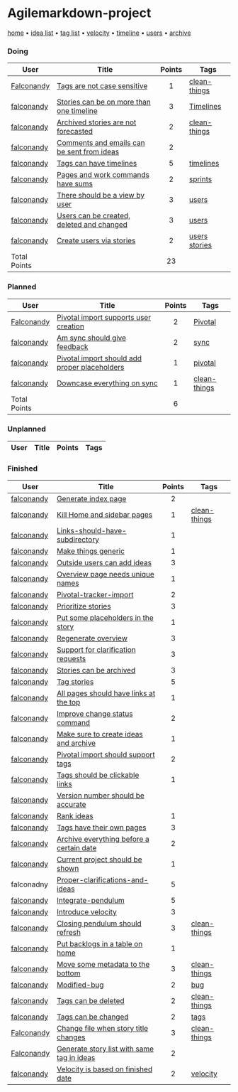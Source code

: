 # Agilemarkdown-project

[home](index.md) • [idea list](ideas.md) • [tag list](tags.md) • [velocity](velocity.md) • [timeline](timeline.md) • [users](users.md) • [archive](agilemarkdown-project/archive.md)

### Doing
| User | Title | Points | Tags |
|---|---|:---:|---|
| [Falconandy](users/Andrey%20Sokolov.md) | [Tags are not case sensitive](agilemarkdown-project/Tags-are-not-case-sensitive.md) | 1 | [clean-things](tags/clean-things.md) |
| [falconandy](users/Andrey%20Sokolov.md) | [Stories can be on more than one timeline](agilemarkdown-project/stories-can-be-on-more-than-one-timeline.md) | 3 | [Timelines](tags/timelines.md) |
| [falconandy](users/Andrey%20Sokolov.md) | [Archived stories are not forecasted](agilemarkdown-project/archived-stories-are-not-forecasted.md) | 2 | [clean-things](tags/clean-things.md) |
| [falconandy](users/Andrey%20Sokolov.md) | [Comments and emails can be sent from ideas](agilemarkdown-project/comments-and-emails-can-be-sent-from-ideas.md) | 2 |  |
| [falconandy](users/Andrey%20Sokolov.md) | [Tags can have timelines](agilemarkdown-project/Tags-can-have-timelines.md) | 5 | [timelines](tags/timelines.md) |
| [falconandy](users/Andrey%20Sokolov.md) | [Pages and work commands have sums](agilemarkdown-project/Pages-and-work-commands-have-sums.md) | 2 | [sprints](tags/sprints.md) |
| [falconandy](users/Andrey%20Sokolov.md) | [There should be a view by user](agilemarkdown-project/There-should-be-a-view-by-user.md) | 3 | [users](tags/users.md) |
| [falconandy](users/Andrey%20Sokolov.md) | [Users can be created, deleted and changed](agilemarkdown-project/users-can-be-created-deleted-and-changed.md) | 3 | [users](tags/users.md) |
| [falconandy](users/Andrey%20Sokolov.md) | [Create users via stories](agilemarkdown-project/Create-users-via-stories.md) | 2 | [users](tags/users.md) [stories](tags/stories.md) |
| Total Points | | 23 | |

### Planned
| User | Title | Points | Tags |
|---|---|:---:|---|
| [Falconandy](users/Andrey%20Sokolov.md) | [Pivotal import supports user creation](agilemarkdown-project/Pivotal-import-supports-user-creation.md) | 2 | [Pivotal](tags/pivotal.md) |
| [falconandy](users/Andrey%20Sokolov.md) | [Am sync should give feedback](agilemarkdown-project/Am-sync-should-give-feedback.md) | 2 | [sync](tags/sync.md) |
| [falconandy](users/Andrey%20Sokolov.md) | [Pivotal import should add proper placeholders](agilemarkdown-project/pivotal-import-should-add-proper-placeholders.md) | 1 | [pivotal](tags/pivotal.md) |
| [falconandy](users/Andrey%20Sokolov.md) | [Downcase everything on sync](agilemarkdown-project/downcase-everything-on-sync.md) | 1 | [clean-things](tags/clean-things.md) |
| Total Points | | 6 | |

### Unplanned
| User | Title | Points | Tags |
|---|---|:---:|---|

### Finished
| User | Title | Points | Tags |
|---|---|:---:|---|
| [falconandy](users/Andrey%20Sokolov.md) | [Generate index page](agilemarkdown-project/generate-index-page.md) | 2 |  |
| [falconandy](users/Andrey%20Sokolov.md) | [Kill Home and sidebar pages](agilemarkdown-project/kill-Home-and-sidebar-pages.md) | 1 | [clean-things](tags/clean-things.md) |
| [falconandy](users/Andrey%20Sokolov.md) | [Links-should-have-subdirectory](agilemarkdown-project/links-should-have-subdirectory.md) | 1 |  |
| [falconandy](users/Andrey%20Sokolov.md) | [Make things generic](agilemarkdown-project/make-things-generic.md) | 1 |  |
| [falconandy](users/Andrey%20Sokolov.md) | [Outside users can add ideas](agilemarkdown-project/outside-users-can-add-ideas.md) | 3 |  |
| [falconandy](users/Andrey%20Sokolov.md) | [Overview page needs unique names](agilemarkdown-project/overview-page-needs-unique-names.md) | 1 |  |
| [falconandy](users/Andrey%20Sokolov.md) | [Pivotal-tracker-import](agilemarkdown-project/pivotal-tracker-import.md) | 2 |  |
| [falconandy](users/Andrey%20Sokolov.md) | [Prioritize stories](agilemarkdown-project/prioritize-stories.md) | 3 |  |
| [falconandy](users/Andrey%20Sokolov.md) | [Put some placeholders in the story](agilemarkdown-project/put-some-placeholders-in-the-story.md) | 1 |  |
| [falconandy](users/Andrey%20Sokolov.md) | [Regenerate overview](agilemarkdown-project/regenerate-overview.md) | 3 |  |
| [falconandy](users/Andrey%20Sokolov.md) | [Support for clarification requests](agilemarkdown-project/support-for-clarification-requests.md) | 3 |  |
| [falconandy](users/Andrey%20Sokolov.md) | [Stories can be archived](agilemarkdown-project/stories-can-be-archived.md) | 3 |  |
| [falconandy](users/Andrey%20Sokolov.md) | [Tag stories](agilemarkdown-project/tag-stories.md) | 5 |  |
| [falconandy](users/Andrey%20Sokolov.md) | [All pages should have links at the top](agilemarkdown-project/all-pages-should-have-links-at-the-top.md) | 1 |  |
| [falconandy](users/Andrey%20Sokolov.md) | [Improve change status command](agilemarkdown-project/improve-change-status-command.md) | 2 |  |
| [falconandy](users/Andrey%20Sokolov.md) | [Make sure to create ideas and archive](agilemarkdown-project/make-sure-to-create-ideas-and-archive.md) | 1 |  |
| [falconandy](users/Andrey%20Sokolov.md) | [Pivotal import should support tags](agilemarkdown-project/pivotal-import-should-support-tags.md) | 2 |  |
| [falconandy](users/Andrey%20Sokolov.md) | [Tags should be clickable links](agilemarkdown-project/tags-should-be-clickable-links.md) | 1 |  |
| [falconandy](users/Andrey%20Sokolov.md) | [Version number should be accurate](agilemarkdown-project/version-number-should-be-accurate.md) |  |  |
| [falconandy](users/Andrey%20Sokolov.md) | [Rank ideas](agilemarkdown-project/rank-ideas.md) | 1 |  |
| [falconandy](users/Andrey%20Sokolov.md) | [Tags have their own pages](agilemarkdown-project/tags-have-their-own-pages.md) | 3 |  |
| [falconandy](users/Andrey%20Sokolov.md) | [Archive everything before a certain date](agilemarkdown-project/archive-everything-before-a-certain-date.md) | 2 |  |
| [falconandy](users/Andrey%20Sokolov.md) | [Current project should be shown](agilemarkdown-project/current-project-should-be-shown.md) | 1 |  |
| falconadny | [Proper-clarifications-and-ideas](agilemarkdown-project/proper-clarifications-and-ideas.md) | 5 |  |
| [falconandy](users/Andrey%20Sokolov.md) | [Integrate-pendulum](agilemarkdown-project/integrate-pendulum.md) | 5 |  |
| [falconandy](users/Andrey%20Sokolov.md) | [Introduce velocity](agilemarkdown-project/introduce-velocity.md) | 3 |  |
| [falconandy](users/Andrey%20Sokolov.md) | [Closing pendulum should refresh](agilemarkdown-project/closing-pendulum-should-refresh.md) | 3 | [clean-things](tags/clean-things.md) |
| [falconandy](users/Andrey%20Sokolov.md) | [Put backlogs in a table on home](agilemarkdown-project/put-backlogs-in-a-table-on-home.md) | 1 |  |
| [falconandy](users/Andrey%20Sokolov.md) | [Move some metadata to the bottom](agilemarkdown-project/Move-some-metadata-to-the-bottom.md) | 3 | [clean-things](tags/clean-things.md) |
| [falconandy](users/Andrey%20Sokolov.md) | [Modified-bug](agilemarkdown-project/modified-bug.md) | 2 | [bug](tags/bug.md) |
| [falconandy](users/Andrey%20Sokolov.md) | [Tags can be deleted](agilemarkdown-project/Tags-can-be-deleted.md) | 2 | [clean-things](tags/clean-things.md) |
| [falconandy](users/Andrey%20Sokolov.md) | [Tags can be changed](agilemarkdown-project/Tags-can-be-changed.md) | 2 | [tags](tags/tags.md) |
| [Falconandy](users/Andrey%20Sokolov.md) | [Change file when story title changes](agilemarkdown-project/change-file-when-story-title-changes.md) | 3 | [clean-things](tags/clean-things.md) |
| [Falconandy](users/Andrey%20Sokolov.md) | [Generate story list with same tag in ideas](agilemarkdown-project/Generate-story-list-with-same-tag-in-ideas.md) | 2 |  |
| [falconandy](users/Andrey%20Sokolov.md) | [Velocity is based on finished date](agilemarkdown-project/velocity-is-based-on-finished-date.md) | 2 | [velocity](tags/velocity.md) |
